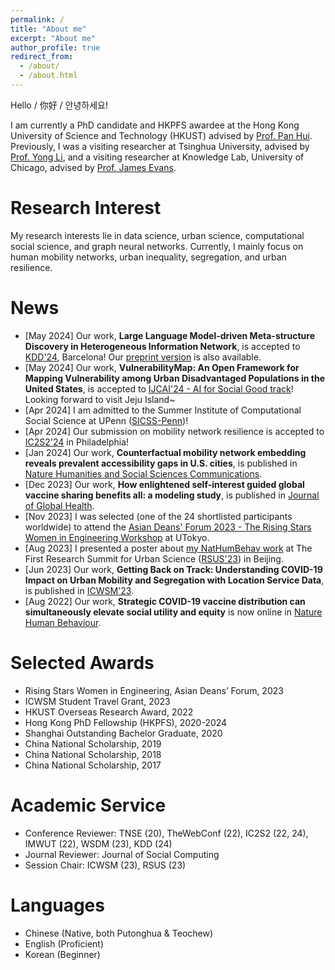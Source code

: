 ```yaml
---
permalink: /
title: "About me"
excerpt: "About me"
author_profile: true
redirect_from: 
  - /about/
  - /about.html
---
```


Hello / 你好 / 안녕하세요! 

I am currently a PhD candidate and HKPFS awardee at the Hong Kong University of Science and Technology (HKUST) advised by [Prof. Pan Hui](https://en.wikipedia.org/wiki/Pan_Hui). Previously, I was a visiting researcher at Tsinghua University, advised by [Prof. Yong Li](http://fi.ee.tsinghua.edu.cn/~liyong/), and a visiting researcher at Knowledge Lab, University of Chicago, advised by [Prof. James Evans](https://sociology.uchicago.edu/directory/james-evans). 


# Research Interest
My research interests lie in data science, urban science, computational social science, and graph neural networks. Currently, I mainly focus on human mobility networks, urban inequality, segregation, and urban resilience.


# News
- [May 2024] Our work, **Large Language Model-driven Meta-structure Discovery in Heterogeneous Information Network**, is accepted to [KDD'24](https://kdd2024.kdd.org/), Barcelona! Our [preprint version](https://arxiv.org/abs/2402.11518) is also available.
- [May 2024] Our work, **VulnerabilityMap: An Open Framework for Mapping Vulnerability among Urban Disadvantaged Populations in the United States**, is accepted to [IJCAI'24 - AI for Social Good track](https://ijcai24.org/call-for-papers-and-projects-ai-and-social-good/)! Looking forward to visit Jeju Island~
- [Apr 2024] I am admitted to the Summer Institute of Computational Social Science at UPenn ([SICSS-Penn](https://sicss.io/2024/penn/))!
- [Apr 2024] Our submission on mobility network resilience is accepted to [IC2S2'24](https://ic2s2-2024.org/) in Philadelphia!
- [Jan 2024] Our work, **Counterfactual mobility network embedding reveals prevalent accessibility gaps in U.S. cities**, is published in [Nature Humanities and Social Sciences Communications](https://doi.org/10.1057/s41599-023-02570-5).
- [Dec 2023] Our work, **How enlightened self-interest guided global vaccine sharing benefits all: a modeling study**, is published in [Journal of Global Health](https://jogh.org/2023/jogh-13-06038).
- [Nov 2023] I was selected (one of the 24 shortlisted participants worldwide) to attend the [Asian Deans' Forum 2023 - The Rising Stars Women in Engineering Workshop](https://www.risingstarsasia.org/index.php) at UTokyo.
- [Aug 2023] I presented a poster about [my NatHumBehav work](https://www.nature.com/articles/s41562-022-01429-0) at The First Research Summit for Urban Science ([RSUS'23](https://fi.ee.tsinghua.edu.cn/RSUSHD2023/)) in Beijing. 
- [Jun 2023] Our work, **Getting Back on Track: Understanding COVID-19 Impact on Urban Mobility and Segregation with Location Service Data**, is published in [ICWSM'23](https://doi.org/10.1609/icwsm.v17i1.22132).
- [Aug 2022] Our work, **Strategic COVID-19 vaccine distribution can simultaneously elevate social utility and equity** is now online in [Nature Human Behaviour](https://www.nature.com/articles/s41562-022-01429-0).
<!--- [Apr 2023] I ended my fantastic visit at UChicago, and started my new visit at [FIB Lab](http://fi.ee.tsinghua.edu.cn/), Tsinghua University.-->
<!-- - [Dec 2022] I started my research visit at [Knowledge Lab](https://www.knowledgelab.org/), Uchicago. -->

# Selected Awards
- Rising Stars Women in Engineering, Asian Deans’ Forum, 2023
- ICWSM Student Travel Grant, 2023
- HKUST Overseas Research Award, 2022
- Hong Kong PhD Fellowship (HKPFS), 2020-2024
- Shanghai Outstanding Bachelor Graduate, 2020
- China National Scholarship, 2019
- China National Scholarship, 2018
- China National Scholarship, 2017


# Academic Service
- Conference Reviewer: TNSE (20), TheWebConf (22), IC2S2 (22, 24), IMWUT (22), WSDM (23), KDD (24)
- Journal Reviewer: Journal of Social Computing
- Session Chair: ICWSM (23), RSUS (23)


# Languages
- Chinese (Native, both Putonghua & Teochew)
- English (Proficient)
- Korean (Beginner)



